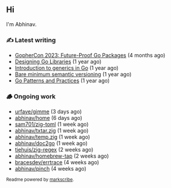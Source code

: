 ## Hi

I'm Abhinav.

### ✍️ Latest writing


- [GopherCon 2023: Future-Proof Go Packages](https://abhinavg.net/2023/09/27/future-proof-packages/) (4 months ago)
- [Designing Go Libraries](https://abhinavg.net/2022/12/06/designing-go-libraries/) (1 year ago)
- [Introduction to generics in Go](https://abhinavg.net/2022/11/23/generics-intro/) (1 year ago)
- [Bare minimum semantic versioning](https://abhinavg.net/2022/11/07/semver/) (1 year ago)
- [Go Patterns and Practices](https://abhinavg.net/2022/09/19/go-patterns-and-practices-talk/) (1 year ago)

### 🪵 Ongoing work


- [urfave/gimme](https://github.com/urfave/gimme) (3 days ago)
- [abhinav/home](https://github.com/abhinav/home) (6 days ago)
- [sam701/zig-toml](https://github.com/sam701/zig-toml) (1 week ago)
- [abhinav/txtar.zig](https://github.com/abhinav/txtar.zig) (1 week ago)
- [abhinav/temp.zig](https://github.com/abhinav/temp.zig) (1 week ago)
- [abhinav/doc2go](https://github.com/abhinav/doc2go) (1 week ago)
- [tiehuis/zig-regex](https://github.com/tiehuis/zig-regex) (2 weeks ago)
- [abhinav/homebrew-tap](https://github.com/abhinav/homebrew-tap) (2 weeks ago)
- [bracesdev/errtrace](https://github.com/bracesdev/errtrace) (4 weeks ago)
- [abhinav/pinch](https://github.com/abhinav/pinch) (4 weeks ago)

<sub>Readme powered by [markscribe](https://github.com/muesli/markscribe).</sub>
